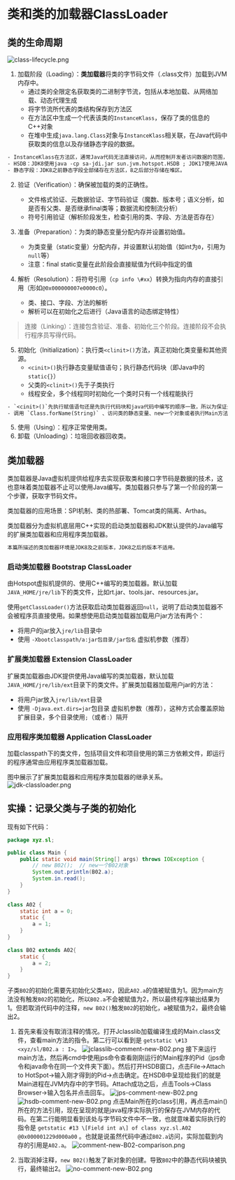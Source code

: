 # 类和类的加载器ClassLoader

## 类的生命周期

![class-lifecycle.png](class-lifecycle.png)

1. 加载阶段（Loading）：**类加载器**将类的字节码文件（.class文件）加载到JVM内存中。
	- 通过类的全限定名获取类的二进制字节流，包括从本地加载、从网络加载、动态代理生成
	- 将字节流所代表的类结构保存到方法区
	- 在方法区中生成一个代表该类的`InstanceKlass`，保存了类的信息的C++对象
	- 在堆中生成`java.lang.Class`对象与`InstanceKlass`相关联，在Java代码中获取类的信息以及存储静态字段的数据。

```alert type=note
- InstanceKlass在方法区，通常Java代码无法直接访问，从而控制开发者访问数据的范围，可以使用HSDB查看。它向Class类暴露了方法，可以使用Class的反射访问到InstanceKlass的部分数据。
- HSDB：JDK8使用java -cp sa-jdi.jar sun.jvm.hotspot.HSDB ; JDK17使用JAVA_HOME\bin目录下的jhsdb
- 静态字段：JDK8之前静态字段全部储存在方法区，8之后部分存储在堆区。
```

2. 验证（Verification）：确保被加载的类的正确性。 
	- 文件格式验证、元数据验证、字节码验证（魔数、版本号；语义分析，如是否有父类、是否继承final类等；数据流和控制流分析）    
    - 符号引用验证（解析阶段发生，检查引用的类、字段、方法是否存在）

3. 准备（Preparation）：为类的静态变量分配内存并设置初始值。
    - 为类变量（static变量）分配内存，并设置默认初始值（如int为`0`，引用为`null`等）
	- 注意：final static变量在此阶段会直接赋值为代码中指定的值

4. 解析（Resolution）：将符号引用（`cp info \#xx`）转换为指向内存的直接引用（形如`@0x000000007e0000c0`）。
	- 类、接口、字段、方法的解析
	- 解析可以在初始化之后进行（Java语言的动态绑定特性）

>连接（Linking）：连接包含验证、准备、初始化三个阶段。连接阶段不会执行程序员写得代码。

 5. 初始化（Initialization）：执行类`<clinit>()`方法，真正初始化类变量和其他资源。
	- `<cinit>()`执行静态变量赋值语句；执行静态代码块（即Java中的`static{}`）
	- 父类的`<clinit>()`先于子类执行
	- 线程安全，多个线程同时初始化一个类时只有一个线程能执行

```alert type=note
- `<cinit>()`先执行赋值语句还是先执行代码块和java代码中编写的顺序一致，所以为保证先赋值再执行代码块，需要将所有的 `static Object varX = new Object` 放到类声明紧接的下一行。
- 调用 `Class.forName(String)` 、访问类的静态变量、new一个对象或者执行Main方法的类四种情况会触发初始化阶段。注意变量被final修饰且等号右边是常量，不会触发初始化，因为在3阶段变量已经被赋值。
```

5. 使用（Using）：程序正常使用类。
6. 卸载（Unloading）：垃圾回收器回收类。


## 类加载器

类加载器是Java虚拟机提供给程序去实现获取类和接口字节码是数据的技术，这也意味着类加载器不止可以使用Java编写。类加载器只参与了第一个阶段的第一个步骤，获取字节码文件。

类加载器的应用场景：SPI机制、类的热部署、Tomcat类的隔离、Arthas。

类加载器分为虚拟机底层用C++实现的启动类加载器和JDK默认提供的Java编写的扩展类加载器和应用程序类加载器。

```alert type=warning
本篇所描述的类加载器环境是JDK8及之前版本，JDK8之后的版本不适用。
```

### 启动类加载器 Bootstrap ClassLoader

由Hotspot虚拟机提供的、使用C++编写的类加载器。默认加载 `JAVA_HOME/jre/lib`下的类文件，比如rt.jar、tools.jar、resources.jar。

使用`getClassLoader()`方法获取启动类加载器返回`null`，说明了启动类加载器不会被程序员直接使用。如果想使用启动类加载器加载用户jar方法有两个：
- 将用户的jar放入`jre/lib`目录中
- 使用 `-Xbootclasspath/a:jar包目录/jar包名` 虚拟机参数（推荐）

### 扩展类加载器 Extension ClassLoader

扩展类加载器由JDK提供使用Java编写的类加载器，默认加载`JAVA_HOME/jre/lib/ext`目录下的类文件。扩展类加载器加载用户jar的方法：
- 将用户jar放入`jre/lib/ext`目录
- 使用 `-Djava.ext.dirs=jar`包目录 虚拟机参数（推荐），这种方式会覆盖原始扩展目录，多个目录使用`;`（或者`:`）隔开

### 应用程序类加载器 Application ClassLoader

加载classpath下的类文件，包括项目文件和项目使用的第三方依赖文件，即运行的程序通常由应用程序类加载器加载。

图中展示了扩展类加载器和应用程序类加载器的继承关系。
![jdk-classloader.png](jdk-classloader.png)

## 实操：记录父类与子类的初始化

现有如下代码：

```java
package xyz.sl;

public class Main {  
    public static void main(String[] args) throws IOException { 
	    // new B02();  // new一个B02对象
        System.out.println(B02.a);  
        System.in.read();  
    }  
}  
  
class A02 {  
    static int a = 0;  
    static {  
        a = 1;  
    }  
}  
  
class B02 extends A02{  
    static {  
        a = 2;  
    }  
}
```

子类`B02`的初始化需要先初始化父类`A02`，因此`A02.a`的值被赋值为1。因为main方法没有触发`B02`的初始化，所以`B02.a`不会被赋值为2，所以最终程序输出结果为1。但若取消代码中的注释，`new B02()`触发`B02`的初始化，a被赋值为2，最终会输出2。

1. 首先来看没有取消注释的情况。打开Jclasslib加载编译生成的Main.class文件，查看main方法的指令。第二行可以看到是 `getstatic \#13 <xyz/sl/B02.a : I>`。 
![jclasslib-comment-new-B02.png](jclasslib-comment-new-B02.png)
   接下来运行main方法，然后再cmd中使用jps命令查看刚刚运行的Main程序的Pid（jps命令和java命令在同一个文件夹下面）。然后打开HSDB窗口，点击File->Attach to HotSpot->输入刚才得到的Pid->点击确定。在HSDB中呈现给我们的就是Main进程在JVM内存中的字节码。Attach成功之后，点击Tools->Class Browser->输入包名并点击回车。
   ![jps-comment-new-B02.png](jps-comment-new-B02.png)
   ![hsdb-comment-new-B02.png](hsdb-comment-new-B02.png)
   点击Main所在的class引用，再点击main()所在的方法引用，现在呈现的就是java程序实际执行的保存在JVM内存的代码。在第二行能明显看到该处与字节码文件中不一致，也就意味着实际执行的指令是 `getstatic #13 \[Field int a\] of class xyz.sl.A02 @0x000001229d000a00` 。也就是说虽然代码中通过`B02.a`访问，实际加载到内存的引用是`A02.a`。
   ![comment-new-B02-comparison.png](comment-new-B02-comparison.png)

2. 当取消掉注释，`new B02()`触发了新对象的创建。导致`B02`中的静态代码块被执行，最终输出2。
![no-comment-new-B02.png](no-comment-new-B02.png)
